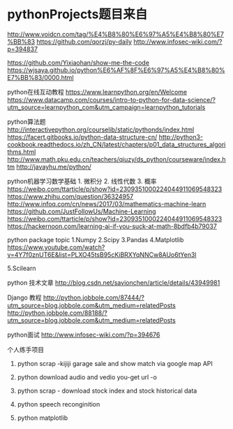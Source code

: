 # pythonProjects题目来自 
http://www.voidcn.com/tag/%E4%B8%80%E6%97%A5%E4%B8%80%E7%BB%83
https://github.com/qorzj/py-daily
http://www.infosec-wiki.com/?p=394837

https://github.com/Yixiaohan/show-me-the-code
https://wjsaya.github.io/python%E6%AF%8F%E6%97%A5%E4%B8%80%E7%BB%83/0000.html


python在线互动教程
https://www.learnpython.org/en/Welcome
https://www.datacamp.com/courses/intro-to-python-for-data-science/?utm_source=learnpython_com&utm_campaign=learnpython_tutorials

python算法题
http://interactivepython.org/courselib/static/pythonds/index.html
https://facert.gitbooks.io/python-data-structure-cn/
http://python3-cookbook.readthedocs.io/zh_CN/latest/chapters/p01_data_structures_algorithms.html
http://www.math.pku.edu.cn/teachers/qiuzy/ds_python/courseware/index.htm
http://javayhu.me/python/

python机器学习数学基础
    1. 微积分
    2. 线性代数
    3. 概率
https://weibo.com/ttarticle/p/show?id=2309351000224044911069548323
https://www.zhihu.com/question/36324957
http://www.infoq.com/cn/news/2017/03/mathematics-machine-learn
https://github.com/JustFollowUs/Machine-Learning
https://weibo.com/ttarticle/p/show?id=2309351000224044911069548323
https://hackernoon.com/learning-ai-if-you-suck-at-math-8bdfb4b79037

python package topic
1.Numpy
2.Scipy
3.Pandas
4.Matplotlib
https://www.youtube.com/watch?v=4Y7f0znUT6E&list=PLXO45tsB95cKiBRXYqNNCw8AUo6tYen3l

5.Scilearn

python 技术文章
http://blog.csdn.net/savionchen/article/details/43949981


Django 教程
http://python.jobbole.com/87444/?utm_source=blog.jobbole.com&utm_medium=relatedPosts
http://python.jobbole.com/88188/?utm_source=blog.jobbole.com&utm_medium=relatedPosts

python面试
http://www.infosec-wiki.com/?p=394676

个人练手项目
1. python scrap -kijiji garage sale and show match via google map API
2. python download audio and vedio
    you-get url -o
    
3. python scrap - download stock index and stock historical data
4. python speech reconginition
5. python matplotlib
